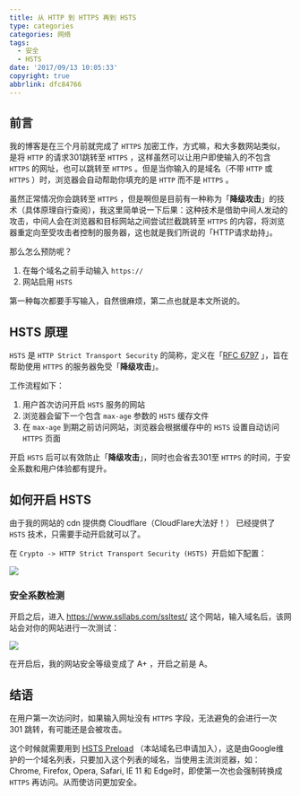 ```yaml
---
title: 从 HTTP 到 HTTPS 再到 HSTS
type: categories
categories: 网络
tags:
  - 安全
  - HSTS
date: '2017/09/13 10:05:33'
copyright: true
abbrlink: dfc84766
---
```


## 前言

我的博客是在三个月前就完成了 `HTTPS` 加密工作，方式嘛，和大多数网站类似，是将 `HTTP` 的请求301跳转至 `HTTPS` ，这样虽然可以让用户即使输入的不包含 `HTTPS` 的网址，也可以跳转至 `HTTPS` 。但是当你输入的是域名（不带 `HTTP` 或 `HTTPS` ）时，浏览器会自动帮助你填充的是 `HTTP` 而不是 `HTTPS` 。

虽然正常情况你会跳转至 `HTTPS` ，但是啊但是目前有一种称为「**降级攻击**」的技术（具体原理自行查阅），我这里简单说一下后果：这种技术是借助中间人发动的攻击，中间人会在浏览器和目标网站之间尝试拦截跳转至 `HTTPS` 的内容，将浏览器重定向至受攻击者控制的服务器，这也就是我们所说的「HTTP请求劫持」。

那么怎么预防呢？

1. 在每个域名之前手动输入 `https://`
2. 网站启用 `HSTS`

第一种每次都要手写输入，自然很麻烦，第二点也就是本文所说的。

<!-- more -->

## HSTS 原理

 `HSTS` 是 `HTTP Strict Transport Security` 的简称，定义在「[RFC 6797](https://tools.ietf.org/html/rfc6797) 」，旨在帮助使用 `HTTPS` 的服务器免受「**降级攻击**」。

工作流程如下：

1. 用户首次访问开启 `HSTS` 服务的网站
2. 浏览器会留下一个包含 `max-age` 参数的 `HSTS` 缓存文件
3. 在 `max-age` 到期之前访问网站，浏览器会根据缓存中的 `HSTS` 设置自动访问 `HTTPS` 页面

开启 `HSTS` 后可以有效防止「**降级攻击**」，同时也会省去301至 `HTTPS` 的时间，于安全系数和用户体验都有提升。

## 如何开启 HSTS

由于我的网站的 cdn 提供商 Cloudflare（CloudFlare大法好！） 已经提供了 `HSTS` 技术，只需要手动开启就可以了。

在 `Crypto -> HTTP Strict Transport Security (HSTS) `开启如下配置：

![](https://ws1.sinaimg.cn/large/ba22af52gy1fjiuosceepj20r10903yy.jpg)

### 安全系数检测

开启之后，进入 https://www.ssllabs.com/ssltest/ 这个网站，输入域名后，该网站会对你的网站进行一次测试：

![](https://ws1.sinaimg.cn/large/ba22af52gy1fjiuub5d6sj20rd0du3zd.jpg)

在开启后，我的网站安全等级变成了 A+ ，开启之前是 A。

## 结语

在用户第一次访问时，如果输入网址没有 `HTTPS` 字段，无法避免的会进行一次 301 跳转，有可能还是会被攻击。

这个时候就需要用到 [HSTS Preload](https://hstspreload.org/) （本站域名已申请加入），这是由Google维护的一个域名列表，只要加入这个列表的域名，当使用主流浏览器，如：Chrome, Firefox, Opera, Safari, IE 11 和 Edge时，即使第一次也会强制转换成 `HTTPS` 再访问。从而使访问更加安全。